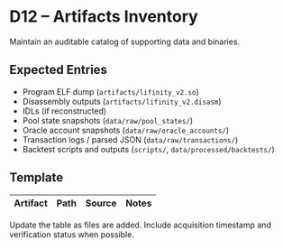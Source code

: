 # D12 – Artifacts Inventory

Maintain an auditable catalog of supporting data and binaries.

## Expected Entries
- Program ELF dump (`artifacts/lifinity_v2.so`)
- Disassembly outputs (`artifacts/lifinity_v2.disasm`)
- IDLs (if reconstructed)
- Pool state snapshots (`data/raw/pool_states/`)
- Oracle account snapshots (`data/raw/oracle_accounts/`)
- Transaction logs / parsed JSON (`data/raw/transactions/`)
- Backtest scripts and outputs (`scripts/`, `data/processed/backtests/`)

## Template
| Artifact | Path | Source | Notes |
| --- | --- | --- | --- |

Update the table as files are added. Include acquisition timestamp and verification status when possible.
